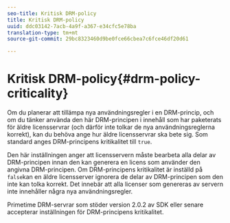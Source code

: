 ```yaml
---
seo-title: Kritisk DRM-policy
title: Kritisk DRM-policy
uuid: ddc03142-7acb-4a9f-a367-e34cfc5e78ba
translation-type: tm+mt
source-git-commit: 29bc8323460d9be0fce66cbea7c6fce46df20d61

---
```



# Kritisk DRM-policy{#drm-policy-criticality}

Om du planerar att tillämpa nya användningsregler i en DRM-princip, och om du tänker använda den här DRM-principen i innehåll som har paketerats för äldre licensservrar (och därför inte tolkar de nya användningsreglerna korrekt), kan du behöva ange hur äldre licensservrar ska bete sig. Som standard anges DRM-principens kritikalitet till `true`.

Den här inställningen anger att licensservern måste bearbeta alla delar av DRM-principen innan den kan generera en licens som använder den angivna DRM-principen. Om DRM-principens kritikalitet är inställd på `false`kan en äldre licensserver ignorera de delar av DRM-principen som den inte kan tolka korrekt. Det innebär att alla licenser som genereras av servern inte innehåller några nya användningsregler.

Primetime DRM-servrar som stöder version 2.0.2 av SDK eller senare accepterar inställningen för DRM-principens kritikalitet.
